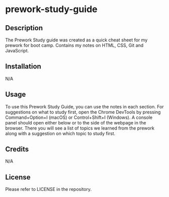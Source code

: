 # prework-study-guide
## Description

The Prework Study guide was created as a quick cheat sheet for my prework for boot camp. Contains my notes on HTML, CSS, Git and JavaScript.

## Installation

N/A

## Usage

To use this Prework Study Guide, you can use the notes in each section. For suggestions on what to study first, open the Chrome DevTools by pressing Command+Option+I (macOS) or Control+Shift+I (Windows). A console panel should open either below or to the side of the webpage in the browser. There you will see a list of topics we learned from the prework along with a suggestion on which topic to study first.

## Credits

N/A

## License

Please refer to LICENSE in the repository.
